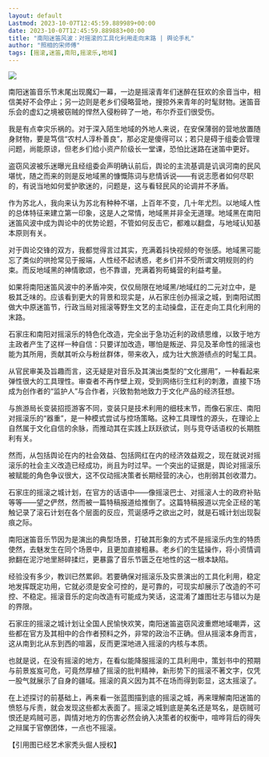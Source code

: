 ```yaml
---
layout: default
Lastmod: 2023-10-07T12:45:59.889989+00:00
date: 2023-10-07T12:45:59.889883+00:00
title: "南阳迷笛风波：对摇滚的工具化利用走向末路 | 舆论手札"
author: "照相的宋师傅"
tags: [摇滚,迷笛,南阳,摇滚乐,地域]
---
```


![](https://images.weserv.nl/?url=https%3A//mmbiz.qpic.cn/mmbiz_jpg/PqhR4gaaOVhSLLiaymu2kaT0Vk5MlibjzW4uKcFvzDjvLSBZmVJDicgwKpqaXySwp7873vVA1XOCA3gu5nL1BTLtg/640%3Fwx_fmt%3Djpeg)

南阳迷笛音乐节末尾出现魔幻一幕，一边是摇滚青年们迷醉在狂欢的余音当中，相信美好不会停止；另一边则是老乡们侵略营地，搜掠外来青年的时髦财物。迷笛音乐会的虚幻之境被窃贼的悍然入侵粉碎了一地，布尔乔亚们很受伤。‍‍‍‍‍‍‍‍‍‍‍‍‍‍‍‍‍‍‍‍‍

我是有点幸灾乐祸的。对于深入陌生地域的外地人来说，在安保薄弱的营地放置随身财物，要是笃信“农村人淳朴善良”，那必定是傻得可以；若只是碍于组委会管理问题，尚能原谅，但老乡们给小资产阶级长一堂课，恐怕比迷路在迷笛中更好。‍‍‍‍‍‍‍‍‍‍‍‍‍

盗窃风波被乐迷曝光且经组委会声明确认前后，舆论的主流基调是讥讽河南的民风堪忧，随之而来的则是反地域黑的慷慨陈词与悲情诉说——有说志愿者如何尽职的，有说当地如何爱护歌迷的，问题是，这与看轻民风的论调并不矛盾。‍‍‍‍‍‍‍‍‍‍‍‍‍‍‍‍‍

作为苏北人，我向来认为苏北有种种不堪，上百年不变，几十年尤烈。以地域人性的总体特征来建立第一印象，这是人之常情，地域黑并非全无道理。地域黑在南阳迷笛风波中成为舆论中的优势论题，不管如何反击它，都难以翻盘，与地域认知基本原则有关。‍‍‍‍‍‍‍‍‍‍

对于舆论交锋的双方，我都觉得言过其实，充满着抖快视频的夸张感。地域黑可能忘了类似的哄抢常见于报端，人性经不起诱惑，老乡们并不受所谓文明规则的约束。而反地域黑的神情歌颂，也不靠谱，充满着狗苟蝇营的利益考量。‍‍‍‍‍‍‍‍‍‍

如果将南阳迷笛风波中的矛盾冲突，仅仅局限在地域黑/地域红的二元对立中，是极其乏味的。应该看到更大的背景和现实是，从石家庄创办摇滚之城，到南阳试图做大中原迷笛节，行政当局对摇滚等野生文艺的主动操盘，正在走向工具化利用的末路。‍

石家庄和南阳对摇滚乐的特色化改造，完全出于急功近利的政绩思维，以致于地方主政者产生了这样一种自信：只要详加改造，哪怕是叛逆、异见及革命性的摇滚也能为其所用，贡献其听众与粉丝群体，带来收入，成为壮大旅游绩点的时髦工具。‍‍‍‍‍‍

从官民审美及旨趣而言，这无疑是对音乐及其演出类型的“文化挪用”，一种看起来弹性很大的工具理性。审查者不再作壁上观，受到网络衍生红利的刺激，直接下场成为创作者的“监护人”与合作者，兴致勃勃地致力于文化产品的经济狂想。‍‍‍‍

与旅游局长变装招揽游客不同，变装只是技术利用的细枝末节，而像石家庄、南阳对摇滚乐的“器重”，是一种模式尝试与控场策略。这种工具理性的源头，在理论上自然属于文化自信的余脉，而推动其在实践上跃跃欲试，则与竞夺话语权的长期胜利有关。‍‍‍‍

然而，从包括舆论在内的社会效益、包括网红在内的经济效益观之，现在就说对摇滚乐的社会主义改造已经成功，尚且为时过早。一个突出的证据是，舆论对摇滚乐被赋能的角色争议很大，这不仅动摇决策者长期经营的决心，也削弱其创收潜力。

石家庄的摇滚之城计划，在官方的话语中——像摇滚巴士、对摇滚人士的政府补贴等等——望之俨然，然而被一篇特稿报道给推倒了。这篇特稿报道以完全正经的笔触记录了滚石计划在各个层面的反应，荒诞感呼之欲出之时，就是石城计划出现裂痕之际。‍‍‍‍‍‍

南阳迷笛音乐节因为是演出的典型场景，打破其形象的方式不是摇滚乐内生的特质使然，去魅发生在同个场景中，且更加直接粗暴。老乡们的生猛操作，将小资情调掀翻在泥泞地里掰碎揉烂，更暴露了音乐节匮乏在地性的这一根本缺陷。

经验没有多少，教训已然累卵。若要确保对摇滚乐及实景演出的工具化利用，稳定地发挥既定功用，它就必须是安全可控的，是可靠的，可现实却展示了改造的不可控、不稳定。摇滚音乐的定向改造有可能成为笑话，这混淆了雄图壮志与错以为是的界限。‍‍‍‍‍‍‍‍‍‍‍‍‍

石家庄的摇滚之城计划让全国人民愉快欢笑，南阳迷笛盗窃风波重燃地域嘲弄，这些都在官方及其相中的合作者预料之外，非常的政治不正确。但从摇滚本身而言，这从南到北从东到西的喧嚣，反而更深地进入摇滚的内核与本质。‍‍‍‍‍‍‍‍‍‍‍‍‍‍‍‍‍‍‍

也就是说，在没有摇滚的地方，在看似能降服摇滚的工具利用中，策划书中的预期与前景岌岌可危，可竟然厚植了摇滚的批判精神，新形势下的摇滚不著文字，仅凭一股气就展示了自身的疆域。摇滚的真义因为其不在场而得到彰显，这太摇滚了。‍‍‍‍‍‍‍‍‍‍‍‍‍‍‍‍‍

在上述探讨的前基础上，再来看一张蓝图描到底的摇滚之城，再来理解南阳迷笛的愤怒与斥责，就会发现这些都太表面了。摇滚之城到底是美名还是骂名，是窃贼可恨还是鸡贼可恶，舆情对地方的伤害必然会纳入决策者的权衡中，喧哗背后的得失之辩属于官僚团体，一点也不摇滚。‍‍‍‍‍‍‍‍‍‍‍‍‍

  

【引用图已经艺术家秃头倔人授权】

